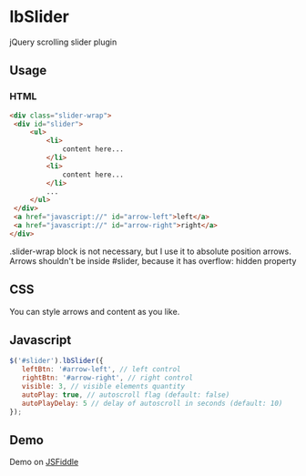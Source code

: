 lbSlider
========

jQuery scrolling slider plugin

## Usage

### HTML

 ```html
<div class="slider-wrap">
  <div id="slider">
      <ul>
          <li>
              content here...
          </li>
          <li>
              content here...
          </li>
          ...
      </ul>
  </div>
  <a href="javascript://" id="arrow-left">left</a>
  <a href="javascript://" id="arrow-right">right</a>
</div>
 ```
 
 .slider-wrap block is not necessary, but I use it to absolute position arrows. Arrows shouldn't be inside #slider, because it has overflow: hidden property
 
 ## CSS

You can style arrows and content as you like.
 
 ## Javascript
 
 ```javascript
 $('#slider').lbSlider({
    leftBtn: '#arrow-left', // left control
    rightBtn: '#arrow-right', // right control
    visible: 3, // visible elements quantity
    autoPlay: true, // autoscroll flag (default: false)
    autoPlayDelay: 5 // delay of autoscroll in seconds (default: 10)
});
```

## Demo

Demo on [JSFiddle](http://jsfiddle.net/equinoxlb/qZNnk/477/ "open demo")
